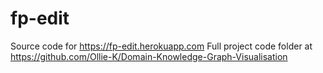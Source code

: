 # fp-edit
Source code for https://fp-edit.herokuapp.com
Full project code folder at https://github.com/Ollie-K/Domain-Knowledge-Graph-Visualisation 
